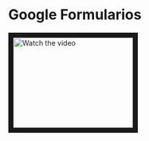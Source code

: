 # Google Formularios

<a href="http://www.youtube.com/watch?feature=player_embedded&v=nTQUwghvy5Q" target="_blank">
 <img src="http://img.youtube.com/vi/nTQUwghvy5Q/mqdefault.jpg" alt="Watch the video" width="240" height="180" border="10" />
</a>

